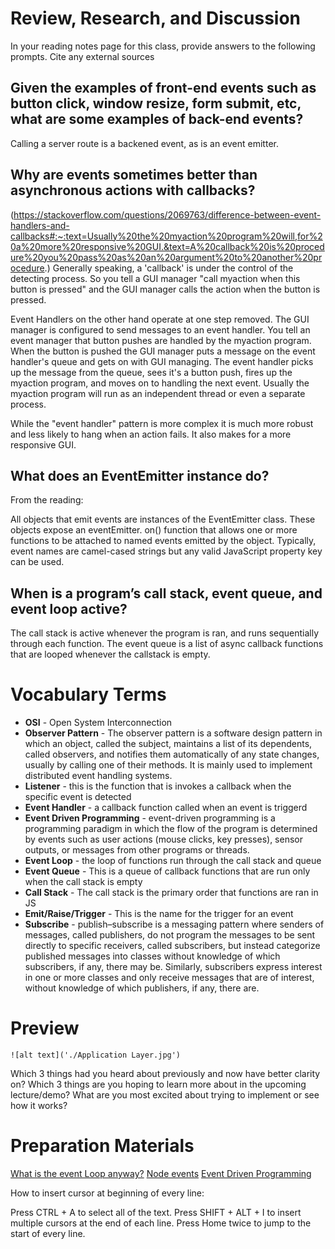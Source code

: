 # Review, Research, and Discussion
In your reading notes page for this class, provide answers to the following prompts. Cite any external sources

## Given the examples of front-end events such as button click, window resize, form submit, etc, what are some examples of back-end events?
Calling a server route is a backened event, as is an event emitter.

## Why are events sometimes better than asynchronous actions with callbacks?
(https://stackoverflow.com/questions/2069763/difference-between-event-handlers-and-callbacks#:~:text=Usually%20the%20myaction%20program%20will,for%20a%20more%20responsive%20GUI.&text=A%20callback%20is%20procedure%20you%20pass%20as%20an%20argument%20to%20another%20procedure.)
Generally speaking, a 'callback' is under the control of the detecting process. So you tell a GUI manager "call myaction when this button is pressed" and the GUI manager calls the action when the button is pressed.

Event Handlers on the other hand operate at one step removed. The GUI manager is configured to send messages to an event handler. You tell an event manager that button pushes are handled by the myaction program. When the button is pushed the GUI manager puts a message on the event handler's queue and gets on with GUI managing. The event handler picks up the message from the queue, sees it's a button push, fires up the myaction program, and moves on to handling the next event. Usually the myaction program will run as an independent thread or even a separate process.

While the "event handler" pattern is more complex it is much more robust and less likely to hang when an action fails. It also makes for a more responsive GUI.

## What does an EventEmitter instance do?
From the reading:

All objects that emit events are instances of the EventEmitter class. These objects expose an eventEmitter. on() function that allows one or more functions to be attached to named events emitted by the object. Typically, event names are camel-cased strings but any valid JavaScript property key can be used.

## When is a program’s call stack, event queue, and event loop active?
The call stack is active whenever the program is ran, and runs sequentially through each function.  The event queue is a list of async callback functions that are looped whenever the callstack is empty.

# Vocabulary Terms
- **OSI** - Open System Interconnection
- **Observer Pattern** - The observer pattern is a software design pattern in which an object, called the subject, maintains a list of its dependents, called observers, and notifies them automatically of any state changes, usually by calling one of their methods. It is mainly used to implement distributed event handling systems.
- **Listener** - this is the function that is invokes a callback when the specific event is detected
- **Event Handler** - a callback function called when an event is triggerd
- **Event Driven Programming** - event-driven programming is a programming paradigm in which the flow of the program is determined by events such as user actions (mouse clicks, key presses), sensor outputs, or messages from other programs or threads. 
- **Event Loop** - the loop of functions run through the call stack and queue
- **Event Queue** - This is a queue of callback functions that are run only when the call stack is empty
- **Call Stack** - The call stack is the primary order that functions are ran in JS
- **Emit/Raise/Trigger** - This is the name for the trigger for an event 
- **Subscribe** - publish–subscribe is a messaging pattern where senders of messages, called publishers, do not program the messages to be sent directly to specific receivers, called subscribers, but instead categorize published messages into classes without knowledge of which subscribers, if any, there may be. Similarly, subscribers express interest in one or more classes and only receive messages that are of interest, without knowledge of which publishers, if any, there are.


# Preview
	![alt text]('./Application Layer.jpg')

Which 3 things had you heard about previously and now have better clarity on?
Which 3 things are you hoping to learn more about in the upcoming lecture/demo?
What are you most excited about trying to implement or see how it works?

# Preparation Materials
[What is the event Loop anyway?](https://www.youtube.com/watch?v=8aGhZQkoFbQ)
[Node events](https://nodejs.org/api/events.html)
[Event Driven Programming](https://www.digitalocean.com/community/tutorials/nodejs-event-driven-programming)



How to insert cursor at beginning of every line:

Press CTRL + A to select all of the text.
Press SHIFT + ALT + I to insert multiple cursors at the end of each line.
Press Home twice to jump to the start of every line.


